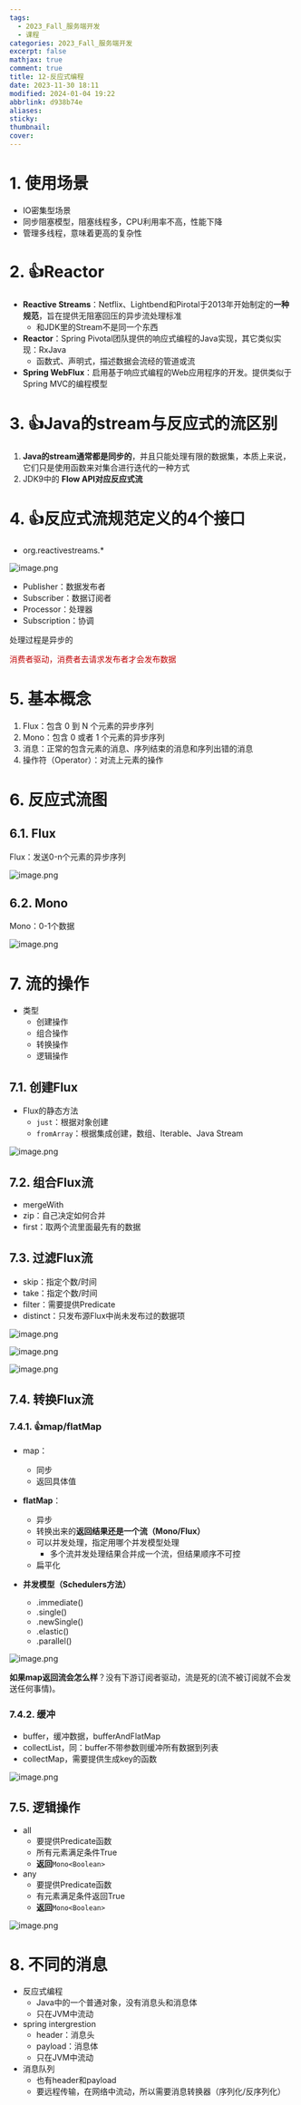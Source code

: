 ```yaml
---
tags:
  - 2023_Fall_服务端开发
  - 课程
categories: 2023_Fall_服务端开发
excerpt: false
mathjax: true
comment: true
title: 12-反应式编程
date: 2023-11-30 18:11
modified: 2024-01-04 19:22
abbrlink: d938b74e
aliases: 
sticky: 
thumbnail: 
cover:
---
```


# 1. 使用场景

- IO密集型场景
- 同步阻塞模型，阻塞线程多，CPU利用率不高，性能下降
- 管理多线程，意味着更高的复杂性

# 2. 👍Reactor

- **Reactive Streams**：Netflix、Lightbend和Pirotal于2013年开始制定的**一种规范**，旨在提供无阻塞回压的异步流处理标准
	- 和JDK里的Stream不是同一个东西
- **Reactor**：Spring Pivotal团队提供的响应式编程的Java实现，其它类似实现：RxJava
	- 函数式、声明式，描述数据会流经的管道或流
- **Spring WebFlux**：启用基于响应式编程的Web应用程序的开发。提供类似于Spring MVC的编程模型

# 3. 👍Java的stream与反应式的流区别

1. **Java的stream通常都是同步的**，并且只能处理有限的数据集，本质上来说，它们只是使用函数来对集合进行迭代的一种方式
2. JDK9中的 **Flow API对应反应式流**

# 4. 👍反应式流规范定义的4个接口

- org.reactivestreams.*

![image.png](https://chillcharlie-img.oss-cn-hangzhou.aliyuncs.com/image%2F2023%2F11%2F30%2F19-07-41-798ed044f2aa4ce418bbeb6519cfa668-20231130190741-06575a.png)

- Publisher：数据发布者
- Subscriber：数据订阅者
- Processor：处理器
- Subscription：协调

处理过程是异步的  

<font color="#c00000">消费者驱动，消费者去请求发布者才会发布数据</font>

# 5. 基本概念

1. Flux：包含 0 到 N 个元素的异步序列
2. Mono：包含 0 或者 1 个元素的异步序列
3. 消息：正常的包含元素的消息、序列结束的消息和序列出错的消息
4. 操作符（Operator）：对流上元素的操作

# 6. 反应式流图

## 6.1. Flux

Flux：发送0-n个元素的异步序列

![image.png](https://chillcharlie-img.oss-cn-hangzhou.aliyuncs.com/image%2F2023%2F11%2F30%2F19-50-28-2478db88115146681d4269a2e67204e8-20231130195028-f96d09.png)

## 6.2. Mono

Mono：0-1个数据

![image.png](https://chillcharlie-img.oss-cn-hangzhou.aliyuncs.com/image%2F2023%2F11%2F30%2F19-50-35-43b84d1bac8df3886bab7388fbc8422d-20231130195034-f55784.png)

# 7. 流的操作

- 类型
	- 创建操作
	- 组合操作
	- 转换操作 
	- 逻辑操作

## 7.1. 创建Flux

- Flux的静态方法
	- `just`：根据对象创建
	- `fromArray`：根据集成创建，数组、Iterable、Java Stream

![image.png](https://chillcharlie-img.oss-cn-hangzhou.aliyuncs.com/image%2F2023%2F11%2F30%2F20-19-30-099704152461e9b25bdbbf87419d26a9-20231130201930-4b546d.png)

## 7.2. 组合Flux流

- mergeWith
- zip：自己决定如何合并
- first：取两个流里面最先有的数据

## 7.3. 过滤Flux流

- skip：指定个数/时间
- take：指定个数/时间
- filter：需要提供Predicate
- distinct：只发布源Flux中尚未发布过的数据项

![image.png](https://chillcharlie-img.oss-cn-hangzhou.aliyuncs.com/image%2F2023%2F11%2F30%2F20-50-27-9624d81ea1b9b815676419eb53eb71a3-20231130205026-100752.png)

![image.png](https://chillcharlie-img.oss-cn-hangzhou.aliyuncs.com/image%2F2023%2F11%2F30%2F20-50-36-9648126cc6e148b104e4369205f43c63-20231130205035-0bc08f.png)

![image.png](https://chillcharlie-img.oss-cn-hangzhou.aliyuncs.com/image%2F2023%2F11%2F30%2F20-50-08-1dc3601d6deecab36c6e8e25231983b3-20231130205008-b20327.png)

## 7.4. 转换Flux流

### 7.4.1. 👍map/flatMap 

- map：
	- 同步
	- 返回具体值
- **flatMap**：
	- 异步
	- 转换出来的**返回结果还是一个流（Mono/Flux）**
	- 可以并发处理，指定用哪个并发模型处理
		- 多个流并发处理结果合并成一个流，但结果顺序不可控
	- 扁平化

- **并发模型（Schedulers方法）**
	- .immediate()
	- .single()
	- .newSingle()
	- .elastic()
	- .parallel()

![image.png](https://chillcharlie-img.oss-cn-hangzhou.aliyuncs.com/image%2F2023%2F11%2F30%2F20-49-26-5285b7a6ede0772dea032de105737181-20231130204925-7ab7ac.png)

**如果map返回流会怎么样**？没有下游订阅者驱动，流是死的(流不被订阅就不会发送任何事情)。

### 7.4.2. 缓冲

- buffer，缓冲数据，bufferAndFlatMap
- collectList，同：buffer不带参数则缓冲所有数据到列表
- collectMap，需要提供生成key的函数

![image.png](https://chillcharlie-img.oss-cn-hangzhou.aliyuncs.com/image%2F2023%2F11%2F30%2F21-01-17-a2c87fea5eefda93fbc122c479c890d2-20231130210117-9de6d6.png)

## 7.5. 逻辑操作

- all
	- 要提供Predicate函数
	- 所有元素满足条件True
	- **返回**`Mono<Boolean>` 
- any
	- 要提供Predicate函数
	- 有元素满足条件返回True
	- **返回**`Mono<Boolean>`

![image.png](https://chillcharlie-img.oss-cn-hangzhou.aliyuncs.com/image%2F2023%2F11%2F30%2F21-19-03-bb543500e23441c4ac493e1c1cb9e6f4-20231130211902-2aeca5.png)

# 8. 不同的消息

- 反应式编程
	- Java中的一个普通对象，没有消息头和消息体
	- 只在JVM中流动
- spring intergrestion
	- header：消息头
	- payload：消息体
	- 只在JVM中流动
- 消息队列
	- 也有header和payload
	- 要远程传输，在网络中流动，所以需要消息转换器（序列化/反序列化）